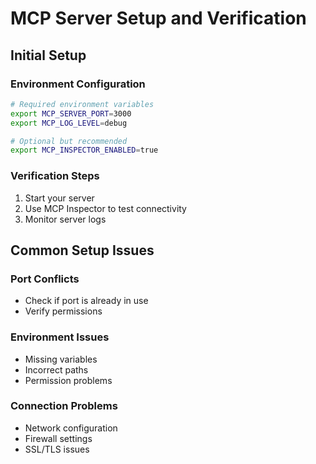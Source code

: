 # MCP Server Setup and Verification

## Initial Setup

### Environment Configuration

```bash
# Required environment variables
export MCP_SERVER_PORT=3000
export MCP_LOG_LEVEL=debug

# Optional but recommended
export MCP_INSPECTOR_ENABLED=true
```

### Verification Steps

1. Start your server
2. Use MCP Inspector to test connectivity
3. Monitor server logs

## Common Setup Issues

### Port Conflicts
- Check if port is already in use
- Verify permissions

### Environment Issues
- Missing variables
- Incorrect paths
- Permission problems

### Connection Problems
- Network configuration
- Firewall settings
- SSL/TLS issues
